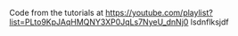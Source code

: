 Code from the tutorials at https://youtube.com/playlist?list=PLto9KpJAqHMQNY3XP0JqLs7NyeU_dnNj0
lsdnflksjdf